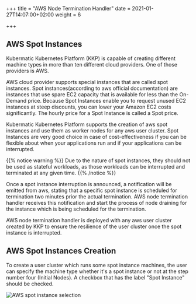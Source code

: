 +++
title = "AWS Node Termination Handler"
date = 2021-01-27T14:07:00+02:00
weight = 6

+++

## AWS Spot Instances

Kubermatic Kubernetes Platform (KKP) is capable of creating different machine types in more than ten different cloud providers.
One of those providers is AWS. 

AWS cloud provider supports special instances that are called spot instances. Spot instances(according to aws official 
documentation) are instances that use spare EC2 capacity that is available for less than the On-Demand price.
Because Spot Instances enable you to request unused EC2 instances at steep discounts, you can lower your Amazon EC2 costs significantly.
The hourly price for a Spot Instance is called a Spot price.

Kubermatic Kubernetes Platform supports the creation of aws spot instances and use them as worker nodes for any aws user cluster.
Spot Instances are very good choice in case of cost-effectiveness if you can be flexible about when your applications run and if 
your applications can be interrupted.

{{% notice warning %}}
Due to the nature of spot instances, they should not be used as stateful workloads, as those workloads can be interrupted 
and terminated at any given time. 
{{% /notice %}}

Once a spot instance interruption is announced, a notification will be emitted from aws, stating that a specific spot instance 
is scheduled for termination two minutes prior the actual termination. AWS node termination handler receives this notification 
and start the process of node draining for the instance which is being scheduled for the termination.

AWS node termination handler is deployed with any aws user cluster created by KKP to ensure the resilience of the user 
cluster once the spot instance is interrupted.

## AWS Spot Instances Creation
To create a user cluster which runs some spot instance machines, the user can specify the machine type whether it's a spot 
instance or not at the step number four (Initial Nodes). A checkbox that has the label "Spot Instance" should be checked.

 ![AWS spot instance selection](/img/kubermatic/master/guides/addons/spot_instance_selection.png?height=350px&classes=shadow,border "AWS spot instance selection")
 

